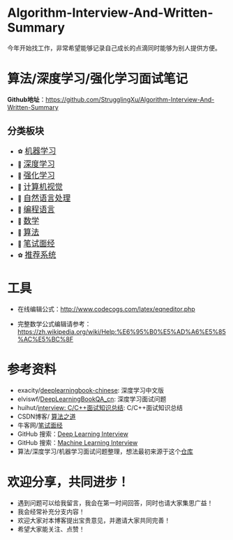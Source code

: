 Algorithm-Interview-And-Written-Summary
===
今年开始找工作，非常希望能够记录自己成长的点滴同时能够为别人提供方便。

算法/深度学习/强化学习面试笔记
===
**Github地址**：https://github.com/StrugglingXu/Algorithm-Interview-And-Written-Summary

分类板块
---

<!-- | 1 | 2 | 3 | 4 | 5 | 6 | 7 | 8 | 9 | 10 |
| :-: | :-: | :-: | :-: | :-: | :-: | :-: | :-: | :-: | :-: |
| 机器学习<br/>[:soccer:](./1_机器学习) | 深度学习<br/>[:basketball:](./2_深度学习) | 强化学习<br/>[:hamburger:](./3_强化学习) | 计算机视觉<br/>[:fries:](./4_计算机视觉) | 自然语言处理<br/>[:apple:](./5_自然语言处理) | 编程语言<br/>[:strawberry:](./6_编程语言) |数学<br/>[:cherries:](./7_数学) |  算法<br/>[:cookie:](./8_算法) |笔试面经<br/>[:cookie:](./9_笔试面经) |推荐系统<br/>[:cookie:](./10_推荐系统) |  -->

<!-- <table style="width:100%; table-layout:fixed;">
  <tr>
    <td>1</td>
    <td>2</td>
    <td>3</td>
    <td>4</td>
    <td>5</td>
    <td>6</td>
    <td>7</td>
    <td>8</td>
    <td>9</td>
    <td>10</td>
  </tr>
  <tr>
    <td>机器学习<br/>[:soccer:](./1_机器学习)</td>
    <td>深度学习<br/>[:basketball:](./2_深度学习)</td>
    <td>强化学习<br/>[:hamburger:](./3_强化学习)</td>
    <td>计算机视觉<br/>[:fries:](./D-计算机视觉)</td>
    <td>算法<br/>[:apple:](./E-算法)</td>
    <td>数学<br/>[:cherries:](./F-数学)</td>
    <td>编程语言<br/>[:strawberry:](./G-编程语言)</td>
    <td>笔试面经<br/>[:cookie:](./H-笔试面经)</td>
  </tr>
</table> -->

- :soccer: [<font size=+1>机器学习</font>](./1_机器学习)
- :basketball: [<font size=+1>深度学习</font>](./2_深度学习)
- :hamburger: [<font size=+1>强化学习</font>](./3_强化学习)
- :fries: [<font size=+1>计算机视觉</font>](./4_计算机视觉)
- :basketball: [<font size=+1>自然语言处理</font>](./5_自然语言处理)
- :strawberry: [<font size=+1>编程语言</font>](./6_编程语言)
- :cherries: [<font size=+1>数学</font>](./7_数学)
- :apple: [<font size=+1>算法</font>](./8_算法)
- :cookie: [<font size=+1>笔试面经</font>](./9_笔试面经)
- :soccer: [<font size=+1>推荐系统</font>](./10_推荐系统)

# 工具
* 在线编辑公式：http://www.codecogs.com/latex/eqneditor.php

* 完整数学公式编辑请参考：https://zh.wikipedia.org/wiki/Help:%E6%95%B0%E5%AD%A6%E5%85%AC%E5%BC%8F

# 参考资料
- exacity/[deeplearningbook-chinese](https://github.com/exacity/deeplearningbook-chinese): 深度学习中文版
- elviswf/[DeepLearningBookQA_cn](https://github.com/elviswf/DeepLearningBookQA_cn): 深度学习面试问题
- huihut/[interview: C/C++面试知识总结](https://github.com/huihut/interview): C/C++面试知识总结
- CSDN博客/ [算法之道](https://blog.csdn.net/v_july_v)
- 牛客网/[笔试面经](https://www.nowcoder.com/discuss?type=2&order=0)
- GitHub 搜索：[Deep Learning Interview](https://github.com/search?q=deep+learning+interview)
- GitHub 搜索：[Machine Learning Interview](https://github.com/search?q=machine+learning+interview)
- 算法/深度学习/机器学习面试问题整理，想法最初来源于这个[仓库](https://github.com/elviswf/DeepLearningBookQA_cn)

# 欢迎分享，共同进步！
* 遇到问题可以给我留言，我会在第一时间回答，同时也请大家集思广益！
* 我会经常补充分支内容！
* 欢迎大家对本博客提出宝贵意见，并邀请大家共同完善！
* 希望大家能关注、点赞！
